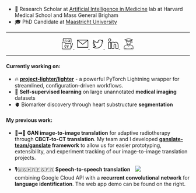 
- 🔬 Research Scholar at [Artificial Intelligence in Medicine](https://aim.hms.harvard.edu/) lab at Harvard Medical School and Mass General Brigham
- 🎓 PhD Candidate at [Maastricht University](https://www.maastrichtuniversity.nl/about-um/faculties/faculty-health-medicine-and-life-sciences-0)

---

<!-- START: Icon links to my profiles. Dark/light mode support. -->
<p align="center">
  <a href="https://drive.google.com/file/d/1-M4SUlF0wWqGxd35uK-lma32OKjUC5Ue/view?usp=share_link" target="_blank" alt="CV">
    <picture>
      <source media="(prefers-color-scheme: dark)" srcset="icons/cv_inverted.png" width="30px">
      <img alt="CV" src="icons/cv.png" width="30px">
    </picture>
  </a>
  &nbsp;
  <a href="mailto: ihadzic@bwh.harvard.edu" target="_blank" alt="Email">
    <picture>
      <source media="(prefers-color-scheme: dark)" srcset="icons/email_inverted.png" width="30px">
      <img alt="Email" src="icons/email.png" width="30px">
    </picture>
  </a>
  &nbsp;
  <a href="https://twitter.com/hadziibro" target="_blank" alt="Twitter">
    <picture>
      <source media="(prefers-color-scheme: dark)" srcset="icons/twitter_inverted.png" width="30px">
      <img alt="Twitter" src="icons/twitter.png" width="30px">
    </picture>
  </a>
  &nbsp;
  <a href="https://www.linkedin.com/in/ibrhad/" target="_blank" alt="LinkedIn">
    <picture>
      <source media="(prefers-color-scheme: dark)" srcset="icons/linkedin_inverted.png" width="30px" height="32px">
      <img alt="LinkedIn" src="icons/linkedin.png" width="30px" height="32px">
    </picture>
  </a>
  &nbsp;
  <a href="https://scholar.google.com/citations?user=ZwxiGQ0AAAAJ&hl=en" target="_blank" alt="Google Scholar">
    <picture>
      <source media="(prefers-color-scheme: dark)" srcset="icons/scholar_inverted.png" width="30px">
      <img alt="Google Scholar" src="icons/scholar.png" width="30px">
    </picture>
  </a>
</p>
<!-- END: Icon links to my profiles. Dark/light mode support. -->

---

####  Currently working on:
- 🔥 **[project-lighter/lighter](https://github.com/project-lighter/lighter)** - a powerful PyTorch Lightning wrapper for streamlined, configuration-driven workflows.
- 🩻 **Self-supervised learning** on large unannotated **medical imaging** datasets 
- 🫀 Biomarker discovery through heart substructure **segmentation**

#### My previous work:
- 🌆➡🌃 **GAN image-to-image translation** for adaptive radiotherapy through **CBCT-to-CT translation**. My team and I developed **[ganslate-team/ganslate](https://github.com/ganslate-team/ganslate) framework** to allow us for easier prototyping, extensibility, and experiment tracking of our image-to-image translation projects.

- 🎙️🇺🇸🇭🇷🇪🇸🇫🇷 **Speech-to-speech translation** [<img align="right" width="150" src="https://img.youtube.com/vi/RN3c_3j5m4U/3.jpg">](https://www.youtube.com/watch?v=RN3c_3j5m4U) combining Google Cloud API with a **recurrent convolutional network** for **language identification**. The web app demo can be found on the right.

